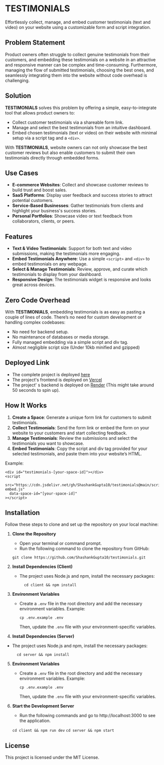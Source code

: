
# TESTIMONIALS

Effortlessly collect, manage, and embed customer testimonials (text and video) on your website using a customizable form and script integration.

## Problem Statement

Product owners often struggle to collect genuine testimonials from their customers, and embedding these testimonials on a website in an attractive and responsive manner can be complex and time-consuming. Furthermore, managing the flow of submitted testimonials, choosing the best ones, and seamlessly integrating them into the website without code overhead is challenging.

## Solution

**TESTIMONIALS** solves this problem by offering a simple, easy-to-integrate tool that allows product owners to:
- Collect customer testimonials via a shareable form link.
- Manage and select the best testimonials from an intuitive dashboard.
- Embed chosen testimonials (text or video) on their website with minimal setup via a script tag and a `<div>`.

With **TESTIMONIALS**, website owners can not only showcase the best customer reviews but also enable customers to submit their own testimonials directly through embedded forms.

## Use Cases

- **E-commerce Websites**: Collect and showcase customer reviews to build trust and boost sales.
- **SaaS Platforms**: Display user feedback and success stories to attract potential customers.
- **Service-Based Businesses**: Gather testimonials from clients and highlight your business's success stories.
- **Personal Portfolios**: Showcase video or text feedback from collaborators, clients, or peers.

## Features

- **Text & Video Testimonials**: Support for both text and video submissions, making the testimonials more engaging.
- **Embed Testimonials Anywhere**: Use a simple `<script>` and `<div>` to embed testimonials on any webpage.
- **Select & Manage Testimonials**: Review, approve, and curate which testimonials to display from your dashboard.
- **Responsive Design**: The testimonials widget is responsive and looks great across devices.
## Zero Code Overhead

With **TESTIMONIALS**, embedding testimonials is as easy as pasting a couple of lines of code. There’s no need for custom development or handling complex codebases:

-   No need for backend setup.
-   No maintenance of databases or media storage.
-   Fully managed embedding via a simple script and div tag.
-  Almost negligible script size (Under 10kb minified and gzipped)
  
## Deployed Link

- The complete project is deployed [here](https://testimonials-sg.vercel.app) 
- The project's frontend is deployed on [Vercel](vercel.com)
- The project' s backend is deployed on [Render](render.com) (This might take around 50 seconds to spin up).

## How It Works

1. **Create a Space**: Generate a unique form link for customers to submit testimonials.
2. **Collect Testimonials**: Send the form link or embed the form on your website to your customers and start collecting feedback.
3. **Manage Testimonials**: Review the submissions and select the testimonials you want to showcase.
4. **Embed Testimonials**: Copy the script and div tag provided for your selected testimonials, and paste them into your website’s HTML.
   
Example:
```
<div id="testimonials-[your-space-id]"></div>
<script
  src="https://cdn.jsdelivr.net/gh/ShashankGupta10/testimonials@main/scripts/testimonial-embed.js"
  data-space-id="[your-space-id]"
></script> 
```

## Installation
Follow these steps to clone and set up the repository on your local machine:

1.  **Clone the Repository**
    
    -   Open your terminal or command prompt.
    -   Run the following command to clone the repository from GitHub:
	```
	git clone https://github.com/ShashankGupta10/testimonials.git
	```         
2.  **Install Dependencies (Client)**
    
    -   The project uses Node.js and npm, install the necessary packages:
       
        ```
          cd client && npm install
        ```
        
3.  **Environment Variables**
    
    -   Create a `.env` file in the root directory and add the necessary environment variables. Example:
        
        `cp .env.example .env` 
        
        Then, update the `.env` file with your environment-specific variables.
        
4.  **Install Dependencies (Server)**
    
   -   The project uses Node.js and npm, install the necessary packages:
       
        ```
          cd server && npm install
        ```
        
5.  **Environment Variables**
    
    -   Create a `.env` file in the root directory and add the necessary environment variables. Example:
        
        `cp .env.example .env` 
        
        Then, update the `.env` file with your environment-specific variables.
 
 6. **Start the Development Server**
 
	- Run the following commands and go to http://localhost:3000 to see the application.
	
	`` cd client && npm run dev ``
	`` cd server && npm start ``


## License

This project is licensed under the MIT License.
